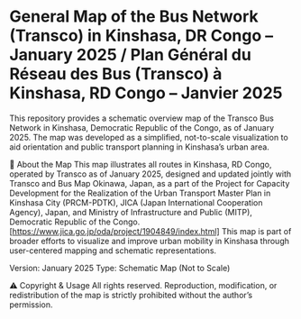 # General Map of the Bus Network (Transco) in Kinshasa, DR Congo – January 2025 / Plan Général du Réseau des Bus (Transco) à Kinshasa, RD Congo – Janvier 2025 
This repository provides a schematic overview map of the Transco Bus Network in Kinshasa, Democratic Republic of the Congo, as of January 2025. The map was developed as a simplified, not-to-scale visualization to aid orientation and public transport planning in Kinshasa’s urban area.

📍 About the Map
This map illustrates all routes in Kinshasa, RD Congo, operated by Transco as of January 2025, designed and updated jointly with Transco and Bus Map Okinawa, Japan, as a part of the Project for Capacity Development for the Realization of the Urban Transport Master Plan in Kinshasa City (PRCM-PDTK), JICA (Japan International Cooperation Agency), Japan, and Ministry of Infrastructure and Public (MITP), Democratic Republic of the Congo. 
[https://www.jica.go.jp/oda/project/1904849/index.html]
This map is part of broader efforts to visualize and improve urban mobility in Kinshasa through user-centered mapping and schematic representations.

Version: January 2025
Type: Schematic Map (Not to Scale)

⚠️ Copyright & Usage
All rights reserved. Reproduction, modification, or redistribution of the map is strictly prohibited without the author’s permission.




